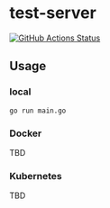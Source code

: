 # test-server
[![GitHub Actions Status](https://github.com/grimoh/test-server/workflows/Go/badge.svg?branch=master)](https://github.com/grimoh/test-server/actions)

## Usage
### local

```
go run main.go
```

### Docker
TBD

### Kubernetes
TBD
